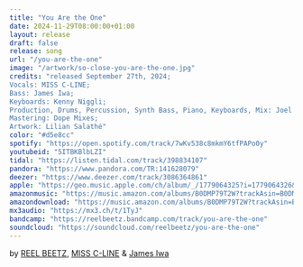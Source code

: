 ```yaml
---
title: "You Are the One"
date: 2024-11-29T08:00:00+01:00
layout: release
draft: false
release: song
url: "/you-are-the-one"
image: "/artwork/so-close-you-are-the-one.jpg"
credits: "released September 27th, 2024;
Vocals: MISS C-LINE;
Bass: James Iwa;
Keyboards: Kenny Niggli;
Production, Drums, Percussion, Synth Bass, Piano, Keyboards, Mix: Joel Studler aka REEL BEETZ;
Mastering: Dope Mixes;
Artwork: Lilian Salathé"
color: "#d5e8cc"
spotify: "https://open.spotify.com/track/7wKv538c8mkmY6tfPAPo0y"
youtubeid: "5ITBKBlbLZI"
tidal: "https://listen.tidal.com/track/398834107"
pandora: "https://www.pandora.com/TR:141628079"
deezer: "https://www.deezer.com/track/3086364861"
apple: "https://geo.music.apple.com/ch/album/_/1779064325?i=1779064326&mt=1&app=music&ls=1&at=1000lHKX&ct=odesli_http&itscg=30200&itsct=odsl_m"
amazonmusic: "https://music.amazon.com/albums/B0DMP79T2W?trackAsin=B0DMP79T2W"
amazondownload: "https://music.amazon.com/albums/B0DMP79T2W?trackAsin=B0DMP79T2W"
mx3audio: "https://mx3.ch/t/1TyJ"
bandcamp: "https://reelbeetz.bandcamp.com/track/you-are-the-one"
soundcloud: "https://soundcloud.com/reelbeetz/you-are-the-one"
---
```


by [REEL BEETZ](https://reelbeetz.ch/), [MISS C-LINE](https://instagram.com/missclineofficial) & [James Iwa](https://www.instagram.com/james_iwa/)

